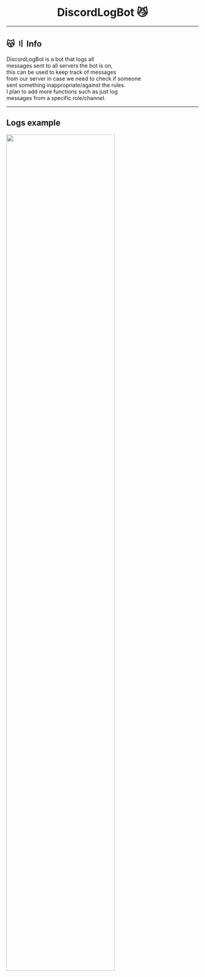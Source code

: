 <h1 align="center">
  DiscordLogBot 😼
</h1>

---

## 😽 〢 Info

DiscordLogBot is a bot that logs all\
messages sent to all servers the bot is on,\
this can be used to keep track of messages\
from our server in case we need to check if someone\
sent something inappropriate/against the rules.\
I plan to add more functions such as just log\
messages from a specific role/channel.

---

## Logs example
<img src="https://cdn.discordapp.com/attachments/959931793597943839/979149073586217020/unknown.png" height="75%" width="75%"/>

